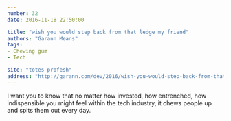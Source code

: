 ```yaml
---
number: 32
date: 2016-11-18 22:50:00

title: "wish you would step back from that ledge my friend"
authors: "Garann Means"
tags:
- Chewing gum
- Tech

site: "totes profesh"
address: "http://garann.com/dev/2016/wish-you-would-step-back-from-that-ledge-my-friend/"
---
```


I want you to know that no matter how invested, how entrenched, how indispensible you might feel within the tech industry, it chews people up and spits them out every day.
